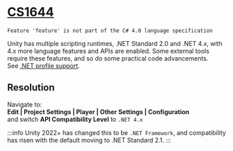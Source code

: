 # [CS1644](https://docs.microsoft.com/en-us/dotnet/csharp/language-reference/compiler-messages/cs1644)

```
Feature 'feature' is not part of the C# 4.0 language specification
```


Unity has multiple scripting runtimes, .NET Standard 2.0 and .NET 4.x, with 4.x more language features and APIs are enabled. Some external tools require these features, and so do some practical code advancements.  
See [.NET profile support](https://docs.unity3d.com/Documentation/Manual/dotnetProfileSupport.html).

## Resolution

Navigate to:  
**Edit | Project Settings | Player | Other Settings | Configuration**  
and switch **API Compatibility Level** to `.NET 4.x`

:::info
Unity 2022+ has changed this to be `.NET Framework`, and compatibility has risen with the default moving to .NET Standard 2.1.
:::
